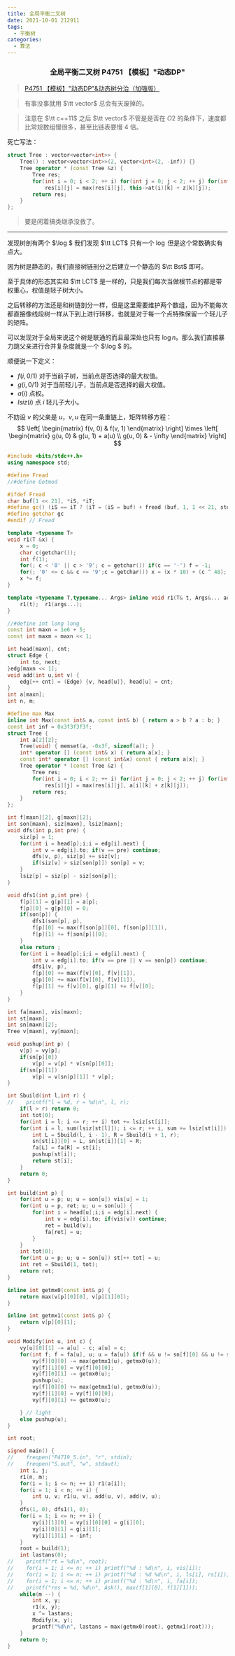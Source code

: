 ```yaml
---
title: 全局平衡二叉树
date: 2021-10-01 212911
tags:
  - 平衡树
categories:
  - 算法
---
```


<h3><center>全局平衡二叉树 P4751 【模板】"动态DP"</center></h3>

> [P4751 【模板】"动态DP"&动态树分治（加强版）](https://www.luogu.com.cn/problem/P4751)

>  有事没事就用 $\tt vector$ 总会有天废掉的。

> 注意在 $\tt c++11$ 之后 $\tt vector$ 不管是是否在 $O2$ 的条件下，速度都比常规数组慢很多，甚至比链表要慢 $4$ 倍。

死亡写法：

```cpp
struct Tree : vector<vector<int>> {
    Tree() : vector<vector<int>>(2, vector<int>(2, -inf)) {}
    Tree operator * (const Tree &z) {
        Tree res;
        for(int i = 0; i < 2; ++ i) for(int j = 0; j < 2; ++ j) for(int k = 0; k < 2; ++ k)
            res[i][j] = max(res[i][j], this->at(i)[k] + z[k][j]);
        return res;
    }
};
```

> 要是闲着搞类继承没救了。

---

发现树剖有两个 $\log $ 我们发现 $\tt LCT$ 只有一个 $\log$ 但是这个常数确实有点大。

因为树是静态的，我们直接树链剖分之后建立一个静态的 $\tt Bst$ 即可。

至于具体的形态其实和 $\tt LCT$ 是一样的，只是我们每次当做根节点的都是带权重心，权值是轻子树大小。

之后转移的方法还是和树链剖分一样，但是这里需要维护两个数组，因为不能每次都直接像线段树一样从下到上进行转移，也就是对于每一个点特殊保留一个轻儿子的矩阵。

可以发现对于全局来说这个树是联通的而且最深处也只有 $\log n$。那么我们直接暴力跳父亲进行合并复杂度就是一个 $\log $ 的。

顺便说一下定义：

- $f(i, 0/ 1)$ 对于当前子树，当前点是否选择的最大权值。
- $g(i, 0/1)$ 对于当前轻儿子，当前点是否选择的最大权值。
- $a(i)$ 点权。
- $lsiz(i)$ 点 $i$ 轻儿子大小。

不妨设 $v$ 的父亲是 $u$，$v, u$ 在同一条重链上，矩阵转移方程：
$$
\left[
\begin{matrix}
f(v, 0) & f(v, 1)
\end{matrix}
\right]
\times 
\left[
\begin{matrix}
g(u, 0) & g(u, 1) + a(u) \\
g(u, 0) & - \infty
\end{matrix}
\right]
$$

```cpp
#include <bits/stdc++.h>
using namespace std;

#define Fread
//#define Getmod

#ifdef Fread
char buf[1 << 21], *iS, *iT;
#define gc() (iS == iT ? (iT = (iS = buf) + fread (buf, 1, 1 << 21, stdin), (iS == iT ? EOF : *iS ++)) : *iS ++)
#define getchar gc
#endif // Fread

template <typename T>
void r1(T &x) {
	x = 0;
	char c(getchar());
	int f(1);
	for(; c < '0' || c > '9'; c = getchar()) if(c == '-') f = -1;
	for(; '0' <= c && c <= '9';c = getchar()) x = (x * 10) + (c ^ 48);
	x *= f;
}

template <typename T,typename... Args> inline void r1(T& t, Args&... args) {
    r1(t);  r1(args...);
}

//#define int long long
const int maxn = 1e6 + 5;
const int maxm = maxn << 1;

int head[maxn], cnt;
struct Edge {
    int to, next;
}edg[maxn << 1];
void add(int u,int v) {
    edg[++ cnt] = (Edge) {v, head[u]}, head[u] = cnt;
}
int a[maxn];
int n, m;

#define max Max
inline int Max(const int& a, const int& b) { return a > b ? a : b; }
const int inf = 0x3f3f3f3f;
struct Tree {
    int a[2][2];
    Tree(void) { memset(a, -0x3f, sizeof(a)); }
    int* operator [] (const int& x) { return a[x]; }
    const int* operator [] (const int&x) const { return a[x]; }
    Tree operator * (const Tree &z) {
        Tree res;
        for(int i = 0; i < 2; ++ i) for(int j = 0; j < 2; ++ j) for(int k = 0; k < 2; ++ k)
            res[i][j] = max(res[i][j], a[i][k] + z[k][j]);
        return res;
    }
};

int f[maxn][2], g[maxn][2];
int son[maxn], siz[maxn], lsiz[maxn];
void dfs(int p,int pre) {
    siz[p] = 1;
    for(int i = head[p];i;i = edg[i].next) {
        int v = edg[i].to; if(v == pre) continue;
        dfs(v, p), siz[p] += siz[v];
        if(siz[v] > siz[son[p]]) son[p] = v;
    }
    lsiz[p] = siz[p] - siz[son[p]];
}

void dfs1(int p,int pre) {
    f[p][1] = g[p][1] = a[p];
    f[p][0] = g[p][0] = 0;
    if(son[p]) {
        dfs1(son[p], p),
        f[p][0] += max(f[son[p]][0], f[son[p]][1]),
        f[p][1] += f[son[p]][0];
    }
    else return ;
    for(int i = head[p];i;i = edg[i].next) {
        int v = edg[i].to; if(v == pre || v == son[p]) continue;
        dfs1(v, p),
        f[p][0] += max(f[v][0], f[v][1]),
        g[p][0] += max(f[v][0], f[v][1]),
        f[p][1] += f[v][0], g[p][1] += f[v][0];
    }
}

int fa[maxn], vis[maxn];
int st[maxn];
int sn[maxn][2];
Tree v[maxn], vy[maxn];

void pushup(int p) {
    v[p] = vy[p];
    if(sn[p][0])
        v[p] = v[p] * v[sn[p][0]];
    if(sn[p][1])
        v[p] = v[sn[p][1]] * v[p];
}

int Sbuild(int l,int r) {
//    printf("l = %d, r = %d\n", l, r);
    if(l > r) return 0;
    int tot(0);
    for(int i = l; i <= r; ++ i) tot += lsiz[st[i]];
    for(int i = l, sum(lsiz[st[l]]); i <= r; ++ i, sum += lsiz[st[i]]) if((sum << 1) >= tot) {
        int L = Sbuild(l, i - 1), R = Sbuild(i + 1, r);
        sn[st[i]][0] = L, sn[st[i]][1] = R;
        fa[L] = fa[R] = st[i];
        pushup(st[i]);
        return st[i];
    }
    return 0;
}

int build(int p) {
    for(int u = p; u; u = son[u]) vis[u] = 1;
    for(int u = p, ret; u; u = son[u]) {
        for(int i = head[u];i;i = edg[i].next) {
            int v = edg[i].to; if(vis[v]) continue;
            ret = build(v);
            fa[ret] = u;
        }
    }
    int tot(0);
    for(int u = p; u; u = son[u]) st[++ tot] = u;
    int ret = Sbuild(1, tot);
    return ret;
}

inline int getmx0(const int& p) {
    return max(v[p][0][0], v[p][1][0]);
}

inline int getmx1(const int& p) {
    return v[p][0][1];
}

void Modify(int u, int c) {
    vy[u][0][1] -= a[u] - c; a[u] = c;
    for(int f; f = fa[u], u; u = fa[u]) if(f && u != sn[f][0] && u != sn[f][1]) {
        vy[f][0][0] -= max(getmx1(u), getmx0(u));
        vy[f][1][0] = vy[f][0][0];
        vy[f][0][1] -= getmx0(u);
        pushup(u);
        vy[f][0][0] += max(getmx1(u), getmx0(u));
        vy[f][1][0] = vy[f][0][0];
        vy[f][0][1] += getmx0(u);

    } // light
    else pushup(u);
}

int root;

signed main() {
//    freopen("P4719_5.in", "r", stdin);
//    freopen("S.out", "w", stdout);
    int i, j;
    r1(n, m);
    for(i = 1; i <= n; ++ i) r1(a[i]);
    for(i = 1; i < n; ++ i) {
        int u, v; r1(u, v), add(u, v), add(v, u);
    }
    dfs(1, 0), dfs1(1, 0);
    for(i = 1; i <= n; ++ i) {
        vy[i][1][0] = vy[i][0][0] = g[i][0];
        vy[i][0][1] = g[i][1];
        vy[i][1][1] = -inf;
    }
    root = build(1);
    int lastans(0);
//    printf("rt = %d\n", root);
//    for(i = 1; i <= n; ++ i) printf("%d : %d\n", i, vis[i]);
//    for(i = 1; i <= n; ++ i) printf("%d : %d %d\n", i, ls[i], rs[i]);
//    for(i = 1; i <= n; ++ i) printf("%d : %d\n", i, fa[i]);
//    printf("res = %d, %d\n", Ask(), max(f[1][0], f[1][1]));
    while(m --) {
        int x, y;
        r1(x, y);
        x ^= lastans;
        Modify(x, y);
        printf("%d\n", lastans = max(getmx0(root), getmx1(root)));
    }
	return 0;
}
```




